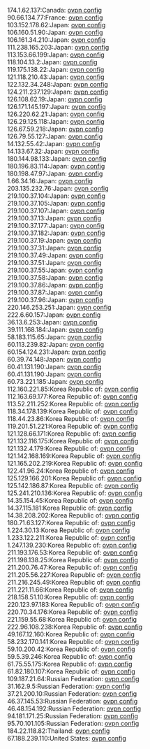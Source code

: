 174.1.62.137:Canada: [ovpn config](vpn/174_1_62_137.ovpn)  
90.66.134.77:France: [ovpn config](vpn/90_66_134_77.ovpn)  
103.152.178.62:Japan: [ovpn config](vpn/103_152_178_62.ovpn)  
106.160.51.90:Japan: [ovpn config](vpn/106_160_51_90.ovpn)  
106.161.34.210:Japan: [ovpn config](vpn/106_161_34_210.ovpn)  
111.238.165.203:Japan: [ovpn config](vpn/111_238_165_203.ovpn)  
113.153.66.199:Japan: [ovpn config](vpn/113_153_66_199.ovpn)  
118.104.13.2:Japan: [ovpn config](vpn/118_104_13_2.ovpn)  
119.175.138.22:Japan: [ovpn config](vpn/119_175_138_22.ovpn)  
121.118.210.43:Japan: [ovpn config](vpn/121_118_210_43.ovpn)  
122.132.34.248:Japan: [ovpn config](vpn/122_132_34_248.ovpn)  
124.211.237.129:Japan: [ovpn config](vpn/124_211_237_129.ovpn)  
126.108.62.19:Japan: [ovpn config](vpn/126_108_62_19.ovpn)  
126.171.145.197:Japan: [ovpn config](vpn/126_171_145_197.ovpn)  
126.220.62.21:Japan: [ovpn config](vpn/126_220_62_21.ovpn)  
126.29.125.118:Japan: [ovpn config](vpn/126_29_125_118.ovpn)  
126.67.59.218:Japan: [ovpn config](vpn/126_67_59_218.ovpn)  
126.79.55.127:Japan: [ovpn config](vpn/126_79_55_127.ovpn)  
14.132.55.42:Japan: [ovpn config](vpn/14_132_55_42.ovpn)  
14.133.67.32:Japan: [ovpn config](vpn/14_133_67_32.ovpn)  
180.144.98.133:Japan: [ovpn config](vpn/180_144_98_133.ovpn)  
180.196.83.114:Japan: [ovpn config](vpn/180_196_83_114.ovpn)  
180.198.47.97:Japan: [ovpn config](vpn/180_198_47_97.ovpn)  
1.66.34.16:Japan: [ovpn config](vpn/1_66_34_16.ovpn)  
203.135.232.76:Japan: [ovpn config](vpn/203_135_232_76.ovpn)  
219.100.37.104:Japan: [ovpn config](vpn/219_100_37_104.ovpn)  
219.100.37.105:Japan: [ovpn config](vpn/219_100_37_105.ovpn)  
219.100.37.107:Japan: [ovpn config](vpn/219_100_37_107.ovpn)  
219.100.37.13:Japan: [ovpn config](vpn/219_100_37_13.ovpn)  
219.100.37.177:Japan: [ovpn config](vpn/219_100_37_177.ovpn)  
219.100.37.182:Japan: [ovpn config](vpn/219_100_37_182.ovpn)  
219.100.37.19:Japan: [ovpn config](vpn/219_100_37_19.ovpn)  
219.100.37.31:Japan: [ovpn config](vpn/219_100_37_31.ovpn)  
219.100.37.49:Japan: [ovpn config](vpn/219_100_37_49.ovpn)  
219.100.37.51:Japan: [ovpn config](vpn/219_100_37_51.ovpn)  
219.100.37.55:Japan: [ovpn config](vpn/219_100_37_55.ovpn)  
219.100.37.58:Japan: [ovpn config](vpn/219_100_37_58.ovpn)  
219.100.37.86:Japan: [ovpn config](vpn/219_100_37_86.ovpn)  
219.100.37.87:Japan: [ovpn config](vpn/219_100_37_87.ovpn)  
219.100.37.96:Japan: [ovpn config](vpn/219_100_37_96.ovpn)  
220.146.253.251:Japan: [ovpn config](vpn/220_146_253_251.ovpn)  
222.6.60.157:Japan: [ovpn config](vpn/222_6_60_157.ovpn)  
36.13.6.253:Japan: [ovpn config](vpn/36_13_6_253.ovpn)  
39.111.168.184:Japan: [ovpn config](vpn/39_111_168_184.ovpn)  
58.183.115.65:Japan: [ovpn config](vpn/58_183_115_65.ovpn)  
60.113.239.82:Japan: [ovpn config](vpn/60_113_239_82.ovpn)  
60.154.124.231:Japan: [ovpn config](vpn/60_154_124_231.ovpn)  
60.39.74.148:Japan: [ovpn config](vpn/60_39_74_148.ovpn)  
60.41.131.190:Japan: [ovpn config](vpn/60_41_131_190.ovpn)  
60.41.131.190:Japan: [ovpn config](vpn/60_41_131_190.ovpn)  
60.73.221.185:Japan: [ovpn config](vpn/60_73_221_185.ovpn)  
112.160.221.85:Korea Republic of: [ovpn config](vpn/112_160_221_85.ovpn)  
112.163.69.177:Korea Republic of: [ovpn config](vpn/112_163_69_177.ovpn)  
113.52.211.252:Korea Republic of: [ovpn config](vpn/113_52_211_252.ovpn)  
118.34.178.139:Korea Republic of: [ovpn config](vpn/118_34_178_139.ovpn)  
118.44.23.86:Korea Republic of: [ovpn config](vpn/118_44_23_86.ovpn)  
119.201.51.221:Korea Republic of: [ovpn config](vpn/119_201_51_221.ovpn)  
121.128.66.171:Korea Republic of: [ovpn config](vpn/121_128_66_171.ovpn)  
121.132.116.175:Korea Republic of: [ovpn config](vpn/121_132_116_175.ovpn)  
121.132.4.179:Korea Republic of: [ovpn config](vpn/121_132_4_179.ovpn)  
121.142.168.169:Korea Republic of: [ovpn config](vpn/121_142_168_169.ovpn)  
121.165.202.219:Korea Republic of: [ovpn config](vpn/121_165_202_219.ovpn)  
122.41.96.24:Korea Republic of: [ovpn config](vpn/122_41_96_24.ovpn)  
125.129.166.201:Korea Republic of: [ovpn config](vpn/125_129_166_201.ovpn)  
125.142.186.87:Korea Republic of: [ovpn config](vpn/125_142_186_87.ovpn)  
125.241.210.136:Korea Republic of: [ovpn config](vpn/125_241_210_136.ovpn)  
14.35.154.45:Korea Republic of: [ovpn config](vpn/14_35_154_45.ovpn)  
14.37.115.181:Korea Republic of: [ovpn config](vpn/14_37_115_181.ovpn)  
14.38.208.202:Korea Republic of: [ovpn config](vpn/14_38_208_202.ovpn)  
180.71.63.127:Korea Republic of: [ovpn config](vpn/180_71_63_127.ovpn)  
1.224.30.13:Korea Republic of: [ovpn config](vpn/1_224_30_13.ovpn)  
1.233.122.211:Korea Republic of: [ovpn config](vpn/1_233_122_211.ovpn)  
1.247.139.230:Korea Republic of: [ovpn config](vpn/1_247_139_230.ovpn)  
211.193.176.53:Korea Republic of: [ovpn config](vpn/211_193_176_53.ovpn)  
211.198.138.25:Korea Republic of: [ovpn config](vpn/211_198_138_25.ovpn)  
211.200.76.47:Korea Republic of: [ovpn config](vpn/211_200_76_47.ovpn)  
211.205.56.227:Korea Republic of: [ovpn config](vpn/211_205_56_227.ovpn)  
211.216.245.49:Korea Republic of: [ovpn config](vpn/211_216_245_49.ovpn)  
211.221.11.66:Korea Republic of: [ovpn config](vpn/211_221_11_66.ovpn)  
218.158.51.10:Korea Republic of: [ovpn config](vpn/218_158_51_10.ovpn)  
220.123.97.183:Korea Republic of: [ovpn config](vpn/220_123_97_183.ovpn)  
220.70.34.176:Korea Republic of: [ovpn config](vpn/220_70_34_176.ovpn)  
221.159.55.68:Korea Republic of: [ovpn config](vpn/221_159_55_68.ovpn)  
222.96.108.238:Korea Republic of: [ovpn config](vpn/222_96_108_238.ovpn)  
49.167.12.160:Korea Republic of: [ovpn config](vpn/49_167_12_160.ovpn)  
58.232.170.141:Korea Republic of: [ovpn config](vpn/58_232_170_141.ovpn)  
59.10.200.42:Korea Republic of: [ovpn config](vpn/59_10_200_42.ovpn)  
59.5.39.246:Korea Republic of: [ovpn config](vpn/59_5_39_246.ovpn)  
61.75.55.175:Korea Republic of: [ovpn config](vpn/61_75_55_175.ovpn)  
61.82.180.107:Korea Republic of: [ovpn config](vpn/61_82_180_107.ovpn)  
109.187.21.64:Russian Federation: [ovpn config](vpn/109_187_21_64.ovpn)  
31.162.9.5:Russian Federation: [ovpn config](vpn/31_162_9_5.ovpn)  
37.21.200.10:Russian Federation: [ovpn config](vpn/37_21_200_10.ovpn)  
46.37.145.53:Russian Federation: [ovpn config](vpn/46_37_145_53.ovpn)  
46.48.154.192:Russian Federation: [ovpn config](vpn/46_48_154_192.ovpn)  
94.181.171.25:Russian Federation: [ovpn config](vpn/94_181_171_25.ovpn)  
95.70.101.105:Russian Federation: [ovpn config](vpn/95_70_101_105.ovpn)  
184.22.118.82:Thailand: [ovpn config](vpn/184_22_118_82.ovpn)  
67.188.239.110:United States: [ovpn config](vpn/67_188_239_110.ovpn)  
